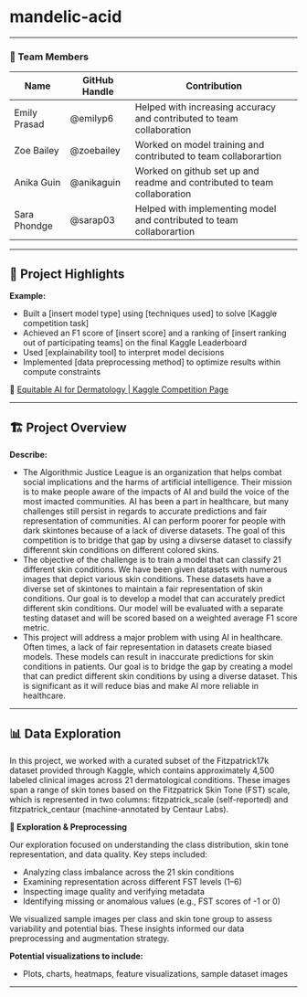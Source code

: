 # mandelic-acid

---

### **👥 Team Members**

| Name | GitHub Handle | Contribution |
| ----- | ----- | ----- |
| Emily Prasad | @emilyp6 | Helped with increasing accuracy and contributed to team collaboration |
| Zoe Bailey | @zoebailey | Worked on model training and contributed to team collaborartion |
| Anika Guin | @anikaguin | Worked on github set up and readme and contributed to team collaboration |
| Sara Phondge | @sarap03 | Helped with implementing model and contributed to team collaborartion |

---

## **🎯 Project Highlights**

**Example:**

* Built a \[insert model type\] using \[techniques used\] to solve \[Kaggle competition task\]
* Achieved an F1 score of \[insert score\] and a ranking of \[insert ranking out of participating teams\] on the final Kaggle Leaderboard
* Used \[explainability tool\] to interpret model decisions
* Implemented \[data preprocessing method\] to optimize results within compute constraints

🔗 [Equitable AI for Dermatology | Kaggle Competition Page](https://www.kaggle.com/competitions/bttai-ajl-2025/overview)

---

## **🏗️ Project Overview**

**Describe:**

* The Algorithmic Justice League is an organization that helps combat social implications and the harms of artificial intelligence. Their mission is to make people aware of the impacts of AI and build the voice of the most imacted communities. AI has been a part in healthcare, but many challenges still persist in regards to accurate predictions and fair representation of communities. AI can perform poorer for people with dark skintones because of a lack of diverse datasets. The goal of this competition is to bridge that gap by using a divserse dataset to classify differennt skin conditions on different colored skins.  
* The objective of the challenge is to train a model that can classify 21 different skin conditions. We have been given datasets with numerous images that depict various skin conditions. These datasets have a diverse set of skintones to maintain a fair representation of skin conditions. Our goal is to develop a model that can accurately predict different skin conditions. Our model will be evaluated with a separate testing dataset and will be scored based on a weighted average F1 score metric. 
* This project will address a major problem with using AI in healthcare. Often times, a lack of fair representation in datasets create biased models. These models can result in inaccurate predictions for skin conditions in patients. Our goal is to bridge the gap by creating a model that can predict different skin conditions by using a diverse dataset. This is significant as it will reduce bias and make AI more reliable in healthcare. 

---

## **📊 Data Exploration**

In this project, we worked with a curated subset of the Fitzpatrick17k dataset provided through Kaggle, which contains approximately 4,500 labeled clinical images across 21 dermatological conditions. These images span a range of skin tones based on the Fitzpatrick Skin Tone (FST) scale, which is represented in two columns: fitzpatrick_scale (self-reported) and fitzpatrick_centaur (machine-annotated by Centaur Labs).

**🧠 Exploration & Preprocessing**

Our exploration focused on understanding the class distribution, skin tone representation, and data quality. Key steps included:
* Analyzing class imbalance across the 21 skin conditions
* Examining representation across different FST levels (1–6)
* Inspecting image quality and verifying metadata
* Identifying missing or anomalous values (e.g., FST scores of -1 or 0)

We visualized sample images per class and skin tone group to assess variability and potential bias. These insights informed our data preprocessing and augmentation strategy.


**Potential visualizations to include:**

* Plots, charts, heatmaps, feature visualizations, sample dataset images

---
